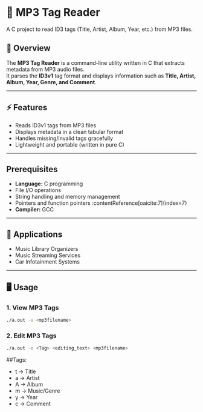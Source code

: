 # 🎵 MP3 Tag Reader

A C project to read ID3 tags (Title, Artist, Album, Year, etc.) from MP3 files.

## 📌 Overview
The **MP3 Tag Reader** is a command-line utility written in C that extracts metadata from MP3 audio files.  
It parses the **ID3v1** tag format and displays information such as **Title, Artist, Album, Year, Genre, and Comment**.

---

## ⚡ Features
- Reads ID3v1 tags from MP3 files
- Displays metadata in a clean tabular format
- Handles missing/invalid tags gracefully
- Lightweight and portable (written in pure C)

---

##  Prerequisites
- **Language:** C programming  
- File I/O operations  
- String handling and memory management  
- Pointers and function pointers :contentReference[oaicite:7]{index=7}
- **Compiler:** GCC

---

## 📌 Applications
- Music Library Organizers
- Music Streaming Services
- Car Infotainment Systems


---

## 🖥️ Usage

### 1. View MP3 Tags
```bash
./a.out -v <mp3filename>
```

### 2. Edit MP3 Tags
``` bash
./a.out -e <Tag> <editing_text> <mp3filename>
```
##Tags: 
- t → Title
- a → Artist
- A → Album
- m → Music/Genre
- y → Year
- c → Comment
